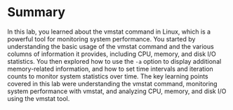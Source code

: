# Summary

In this lab, you learned about the vmstat command in Linux, which is a powerful tool for monitoring system performance. You started by understanding the basic usage of the vmstat command and the various columns of information it provides, including CPU, memory, and disk I/O statistics. You then explored how to use the `-a` option to display additional memory-related information, and how to set time intervals and iteration counts to monitor system statistics over time. The key learning points covered in this lab were understanding the vmstat command, monitoring system performance with vmstat, and analyzing CPU, memory, and disk I/O using the vmstat tool.

